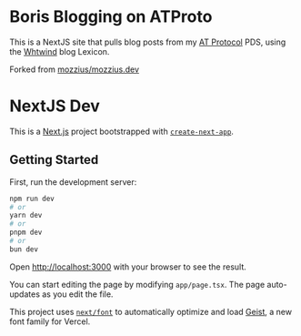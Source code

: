 Boris Blogging on ATProto
=========================

This is a NextJS site that pulls blog posts from my [AT Protocol](https://atproto.com) PDS, using the [Whtwind](https://whtwnd.com/) blog Lexicon.

Forked from [mozzius/mozzius.dev](https://github.com/mozzius/mozzius.dev)

# NextJS Dev

This is a [Next.js](https://nextjs.org) project bootstrapped with [`create-next-app`](https://nextjs.org/docs/app/api-reference/cli/create-next-app).

## Getting Started

First, run the development server:

```bash
npm run dev
# or
yarn dev
# or
pnpm dev
# or
bun dev
```

Open [http://localhost:3000](http://localhost:3000) with your browser to see the result.

You can start editing the page by modifying `app/page.tsx`. The page auto-updates as you edit the file.

This project uses [`next/font`](https://nextjs.org/docs/app/building-your-application/optimizing/fonts) to automatically optimize and load [Geist](https://vercel.com/font), a new font family for Vercel.
